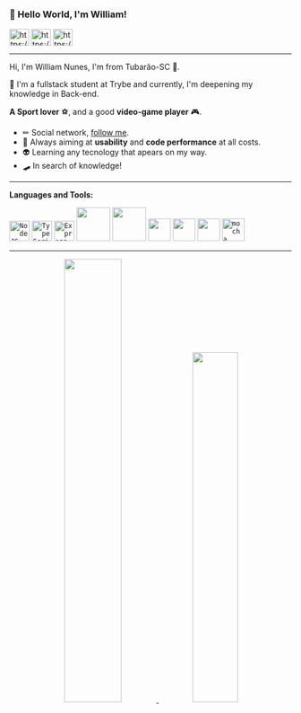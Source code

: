 ### 👋 Hello World, I'm William!

<p align="left">
<a href="https://www.linkedin.com/in/williamnunesdev/" target="blank"><img align="center" src="https://raw.githubusercontent.com/rahuldkjain/github-profile-readme-generator/master/src/images/icons/Social/linked-in-alt.svg" alt="https://www.linkedin.com/in/williamnunesdev/" height="30" width="35" /></a>
<a href="https://www.instagram.com/williamns15/" target="blank"><img align="center" src="https://raw.githubusercontent.com/rahuldkjain/github-profile-readme-generator/master/src/images/icons/Social/instagram.svg" alt="https://www.instagram.com/williamns15/" height="30" width="35" /></a>
<a href="williamnunes353@gmail.com" target="blank"><img align="center" src="https://cdn-icons-png.flaticon.com/512/5968/5968534.png?ga=GA1.1.1606068593.1695092251" alt="https://www.instagram.com/williamns15/" height="30" width="35" /></a>
</p>

---- 

Hi, I'm William Nunes, I'm from Tubarão-SC 💚.

📖️ I'm a fullstack student at Trybe and currently, I'm deepening my knowledge in Back-end.
    
**A Sport lover** ⚽️, and a good **video-game player** 🎮. 

* ✏ Social network, [follow me](https://www.linkedin.com/in/williamnunesdev/). 
* 💫 Always aiming at **usability** and **code performance** at all costs. 
* 👽 Learning any tecnology that apears on my way.
* 🛹 In search of knowledge!

----

**Languages and Tools:**  

<code><a href="https://nodejs.org/en/" target="_blank" rel="noreferrer"><img src="https://raw.githubusercontent.com/danielcranney/readme-generator/main/public/icons/skills/nodejs-colored.svg" width="36" height="36" alt="NodeJS" /></a></code>
<code><a href="https://www.typescriptlang.org/" target="_blank" rel="noreferrer"><img src="https://raw.githubusercontent.com/danielcranney/readme-generator/main/public/icons/skills/typescript-colored.svg" width="36" height="36" alt="TypeScript" /></a></code>
<code><a href="https://expressjs.com/" target="_blank" rel="noreferrer"><img src="https://raw.githubusercontent.com/danielcranney/readme-generator/main/public/icons/skills/express-colored.svg" width="36" height="36" alt="Express" /></a></code>
<code><img width="60" height="60" src="https://cdn-icons-png.flaticon.com/512/226/226777.png?ga=GA1.1.1606068593.1695092251" /></code>
<code><img width="60" height="60" src="https://cdn.jsdelivr.net/gh/devicons/devicon/icons/mysql/mysql-original-wordmark.svg" /></code>
<code><img width="40" height="40" src="https://cdn.jsdelivr.net/gh/devicons/devicon/icons/docker/docker-original-wordmark.svg" /></code>
<code><img width="40" height="40" src="https://cdn.jsdelivr.net/gh/devicons/devicon/icons/sequelize/sequelize-original.svg" /></code>
<code><img width="40" height="40" src="https://cdn.jsdelivr.net/gh/devicons/devicon/icons/git/git-original.svg" /></code>
<code><img src="https://www.vectorlogo.zone/logos/mochajs/mochajs-icon.svg" alt="mocha" width="40" height="40"/></code>

----
  
<div align="center">
  <a href="https://github.com/WilliamNunes905">
  <img width="45%" src="https://github-readme-stats-sigma-five.vercel.app/api?username=WilliamNunes905&show_icons=true&theme=dark&include_all_commits=true&count_private=true&bg_color=DEG,000080,4682B4&text_color=F8F8FF"/>
      
  <img width="40%" src="https://github-readme-stats-sigma-five.vercel.app/api/top-langs/?username=WilliamNunes905&layout=compact&langs_count=10&theme=dark&bg_color=DEG,000080,4682B4&text_color=F8F8FF"/>
</div>

